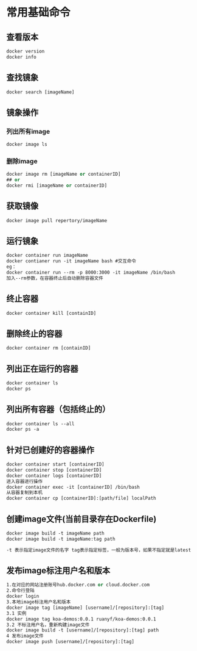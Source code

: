 <!--
 * @Description: 
 * @Author: Moqi
 * @Date: 2019-07-24 06:42:24
 * @Email: str@li.cm
 * @Github: https://github.com/strugglerx
 * @LastEditors: Moqi
 * @LastEditTime: 2019-07-24 06:55:18
 -->
# 常用基础命令


## 查看版本
``` vb
docker version
docker info
```

## 查找镜象
``` vb
docker search [imageName]
```
## 镜象操作
### 列出所有image
```vb
docker image ls
```
### 删除image
```vb
docker image rm [imageName or containerID]
## or
docker rmi [imageName or containerID]
```
## 获取镜像
```vb
docker image pull repertory/imageName
```
## 运行镜象
```vb
docker container run imageName
docker contianer run -it imageName bash #交互命令
eg：
docker container run --rm -p 8000:3000 -it imageName /bin/bash
加入--rm参数，在容器终止后自动删除容器文件
```
## 终止容器
```vb
docker container kill [containID]
```
## 删除终止的容器
```vb
docker container rm [containID]
```
## 列出正在运行的容器
```vb
docker container ls
docker ps 
```
## 列出所有容器（包括终止的）
```vb
docker container ls --all
docker ps -a
```
## 针对已创建好的容器操作
```vb
docker container start [containerID]
docker container stop [containerID]
docker container logs [containerID]
进入容器进行操作
docker container exec -it [containerID] /bin/bash
从容器复制到本机
docker container cp [containerID]:[path/file] localPath
```
## 创建image文件(当前目录存在Dockerfile)
```vb
docker image build -t imageName path
docker image build -t imageName:tag path

-t 表示指定image文件的名字 tag表示指定标签，一般为版本号，如果不指定就是latest
```
## 发布image标注用户名和版本
```vb
1.在对应的网站注册账号hub.docker.com or cloud.docker.com 
2.命令行登陆
docker login
3.本地image标注用户名和版本
docker image tag [imageName] [username]/[repository]:[tag]
3.1 实例
docker image tag koa-demos:0.0.1 ruanyf/koa-demos:0.0.1
3.2 不标注用户名，重新构建image文件
docker image build -t [username]/[repository]:[tag] path
4 发布image文件
docker image push [username]/[repository]:[tag]
```




